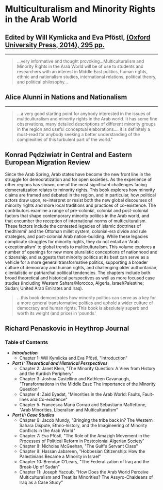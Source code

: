 # Multiculturalism and Minority Rights in the Arab World

## Edited by Will Kymlicka and Eva Pföstl, [(Oxford University Press, 2014), 295 pp.](http://ukcatalogue.oup.com/product/9780199675135.do) 

---

> ...very informative and thought provoking…Multiculturalism and Minority Rights in the Arab World will be of use to students and researchers with an interest in Middle East politics, human rights, ethnic and nationalism studies, international relations, political theory, and political philosophy...
>
## Alice Alunni in Nations and Nationalism

---

> ...a very good starting point for anybody interested in the issues of multiculturalism and minority rights in the Arab world. It has some fine observations, many detailed descriptions of different minority groups in the region and useful conceptual elaborations.... it is definitely a must-read for anybody seeking a better understanding of the complexities of this turbulent part of the world."
>
## Konrad Pędziwiatr in Central and Eastern European Migration Review

Since the Arab Spring, Arab states have become the new front line in the struggle for democratization and for open societies. As the experience of other regions has shown, one of the most significant challenges facing democratization relates to minority rights. This book explores how minority claims are framed and debated in the region, and in particular, how political actors draw upon, re-interpret or resist both the new global discourses of minority rights and more local traditions and practices of co-existence. The contributors examine a range of pre-colonial, colonial and post-colonial factors that shape contemporary minority politics in the Arab world, and that encumber the reception of international norms of multiculturalism. These factors include the contested legacies of Islamic doctrines of thedhimmi' and the Ottoman millet system, colonial-era divide and rule strategies, and post-colonial Arab nation-building. While these legacies complicate struggles for minority rights, they do not entail an 'Arab exceptionalism' to global trends to multiculturalism. This volume explores a number of openings for new more pluralistic conceptions of nationhood and citizenship, and suggests that minority politics at its best can serve as a vehicle for a more general transformative politics, supporting a broader culture of democracy and human rights, and challenging older authoritarian, clientalistic or patriarchal political tendencies. The chapters include both broad theoretical and historical perspectives as well as more focused case studies (including Western Sahara/Morocco, Algeria, Israel/Palestine; Sudan; United Arab Emirates and Iraq).

> ...this book demonstrates how minority politics can serve as a key for a more general transformative politics and uphold a wider culture of democracy and human rights. This book is absolutely superb and worth its weight (and price) in ‘pounds.’
>
## Richard Penaskovic in Heythrop Journal

### Table of Contents

- **_Introduction_**
  - Chapter 1: Will Kymlicka and Eva Pföstl, "Introduction"
- **_Part I: Theoretical and Historical Perspectives_**
  - Chapter 2: Janet Klein, "The Minority Question: A View from History and the Kurdish Periphery"
  - Chapter 3: Joshua Castellino and Kathleen Cavanaugh, "Transformations in the Middle East: The importance of the Minority Question"
  - Chapter 4: Zaid Eyadat, "Minorities in the Arab World: Faults, Fault-lines and Co-existence"
  - Chapter 5: Francesca Maria Corrao and Sebastiano Maffettone, "Arab Minorities, Liberalism and Multiculturalism"
- **_Part II: Case Studies_**
  - Chapter 6: Jacob Mundy, "Bringing the tribe back in? The Western Sahara Dispute, Ethno-history, and the Imagineering of Minority Conflicts in the Arab World"
  - Chapter 7: Eva Pföstl, "The Role of the Amazigh Movement in the Processes of Political Reform in Postcolonial Algerian Society"
  - Chapter 8: Nicholas McGeehan, "The Gulf's Servant Class"
  - Chapter 9: Hassan Jabareen, "Hobbesian Citizenship: How the Palestinians Became a Minority in Israel"
  - Chapter 10: Brendan O'Leary, "The Federalization of Iraq and the Break-Up of Sudan"
  - Chapter 11: Joseph Yacoub, "How Does the Arab World Perceive Multiculturalism and Treat its Minorities? The Assyro-Chaldeans of Iraq as a Case Study"
